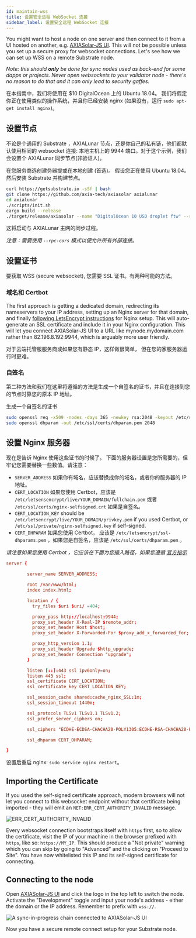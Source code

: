 ```yaml
---
id: maintain-wss
title: 设置安全远程 WebSocket 连接
sidebar_label: 设置安全远程 WebSocket 连接
---
```


You might want to host a node on one server and then connect to it from a UI hosted on another, e.g. [AXIASolar-JS UI](https://axiasolar.js.org/apps). This will not be possible unless you set up a secure proxy for websocket connections. Let's see how we can set up WSS on a remote Substrate node.

_Note: this should **only** be done for sync nodes used as back-end for some dapps or projects. Never open websockets to your validator node - there's no reason to do that and it can only lead to security gaffes._

在本指南中，我们将使用在 $10 DigitalOcean 上的 Ubuntu 18.04。 我们将假定你正在使用类似的操作系统，并且你已经安装 nginx (如果没有，运行 `sudo apt-get install nginx`)。

## 设置节点

不论是个通用的 Substrate ，AXIALunar 节点，还是你自己的私有链，他们都默认使用相同的 websocket 连接: 本地主机上的 9944 端口。对于这个示例，我们会设置个 AXIALunar 同步节点(非验证人)。

在您服务商选创建务器提或在本地创建 (首选)。 假设您正在使用 Ubuntu 18.04。然后安装 Substrate 并构建节点。

```bash
curl https://getsubstrate.io -sSf | bash
git clone https://github.com/axia-tech/axiasolar axialunar
cd axialunar
./scripts/init.sh
cargo build --release
./target/release/axiasolar --name "DigitalOcean 10 USD droplet ftw" --rpc-cors all
```

这将启动与 AXIALunar 主网的同步过程。

_注意：需要使用 `--rpc-cors` 模式以便允许所有外部连接。_

## 设置证书

要获取 WSS (secure websocket), 您需要 SSL 证书。有两种可能的方法。

### 域名和 Certbot

The first approach is getting a dedicated domain, redirecting its nameservers to your IP address, setting up an Nginx server for that domain, and finally [following LetsEncrypt instructions](https://certbot.eff.org/lets-encrypt/ubuntubionic-nginx.html) for Nginx setup. This will auto-generate an SSL certificate and include it in your Nginx configuration. This will let you connect AXIASolar-JS UI to a URL like mynode.mydomain.com rather than 82.196.8.192:9944, which is arguably more user friendly.

对于云端托管服服务商或如果您有静态 IP，这样做很简单， 但在您的家服务器运行时更难。

### 自签名

第二种方法和我们在这里将遵循的方法是生成一个自签名的证书，并且在连接到您的节点时靠您的原本 IP 地址。

生成一个自签名的证书

```bash
sudo openssl req -x509 -nodes -days 365 -newkey rsa:2048 -keyout /etc/ssl/private/nginx-selfsigned.key -out /etc/ssl/certs/nginx-selfsigned.crt
sudo openssl dhparam -out /etc/ssl/certs/dhparam.pem 2048
```

## 设置 Nginx 服务器

现在是告诉 Nginx 使用这些证书的时候了。 下面的服务器设置是您所需要的，但牢记您需要替换一些数值。请注意：

- `SERVER_ADDRESS` 如果你有域名，应该替换成你的域名，或者你的服务器的 IP 地址。
- `CERT_LOCATION` 如果您使用 Certbot，应该是 `/etc/letsensencrypt/live/YOUR_DOMAIN/fullchain.pem` 或者 `/etc/ssl/certs/nginx-selfsigned.crt` 如果是自签名。
- `CERT_LOCATION_KEY` should be `/etc/letsencrypt/live/YOUR_DOMAIN/privkey.pem` if you used Certbot, or `/etc/ssl/private/nginx-selfsigned.key` if self-signed.
- `CERT_DHPARAM` 如果您使用 Certbot， 应该是 `/etc/letsencrypt/ssl-dhparams.pem` ，如果您是自签名，应该是 `/etc/ssl/certs/dhparam.pem` 。

_请注意如果您使用 Certbot ，它应该在下面为您插入路径，如果您遵循 [官方指示](https://certbot.eff.org/lets-encrypt/ubuntubionic-nginx.html)_

```conf
server {

        server_name SERVER_ADDRESS;

        root /var/www/html;
        index index.html;

        location / {
          try_files $uri $uri/ =404;

          proxy_pass http://localhost:9944;
          proxy_set_header X-Real-IP $remote_addr;
          proxy_set_header Host $host;
          proxy_set_header X-Forwarded-For $proxy_add_x_forwarded_for;

          proxy_http_version 1.1;
          proxy_set_header Upgrade $http_upgrade;
          proxy_set_header Connection "upgrade";
        }

        listen [::]:443 ssl ipv6only=on;
        listen 443 ssl;
        ssl_certificate CERT_LOCATION;
        ssl_certificate_key CERT_LOCATION_KEY;

        ssl_session_cache shared:cache_nginx_SSL:1m;
        ssl_session_timeout 1440m;

        ssl_protocols TLSv1 TLSv1.1 TLSv1.2;
        ssl_prefer_server_ciphers on;

        ssl_ciphers "ECDHE-ECDSA-CHACHA20-POLY1305:ECDHE-RSA-CHACHA20-POLY1305:ECDHE-ECDSA-AES128-GCM-SHA256:ECDHE-RSA-AES128-GCM-SHA256:ECDHE-ECDSA-AES256-GCM-SHA384:ECDHE-RSA-AES256-GCM-SHA384:DHE-RSA-AES128-GCM-SHA256:DHE-RSA-AES256-GCM-SHA384:ECDHE-ECDSA-AES128-SHA256:ECDHE-RSA-AES128-SHA256:ECDHE-ECDSA-AES128-SHA:ECDHE-RSA-AES256-SHA384:ECDHE-RSA-AES128-SHA:ECDHE-ECDSA-AES256-SHA384:ECDHE-ECDSA-AES256-SHA:ECDHE-RSA-AES256-SHA:DHE-RSA-AES128-SHA256:DHE-RSA-AES128-SHA:DHE-RSA-AES256-SHA256:DHE-RSA-AES256-SHA:ECDHE-ECDSA-DES-CBC3-SHA:ECDHE-RSA-DES-CBC3-SHA:EDH-RSA-DES-CBC3-SHA:AES128-GCM-SHA256:AES256-GCM-SHA384:AES128-SHA256:AES256-SHA256:AES128-SHA:AES256-SHA:DES-CBC3-SHA:!DSS";

        ssl_dhparam CERT_DHPARAM;

}
```

设置后重启 nginx: `sudo service nginx restart`。

## Importing the Certificate

If you used the self-signed certificate approach, modern browsers will not let you connect to this websocket endpoint without that certificate being imported - they will emit an `NET:ERR_CERT_AUTHORITY_INVALID` message.

![ERR_CERT_AUTHORITY_INVALID](/img/wss/wss04.png)

Every websocket connection bootstraps itself with `https` first, so to allow the certificate, visit the IP of your machine in the browser prefixed with `https`, like so: `https://MY_IP`. This should produce a "Not private" warning which you can skip by going to "Advanced" and the clicking on "Proceed to Site". You have now whitelisted this IP and its self-signed certificate for connecting.

## Connecting to the node

Open [AXIASolar-JS UI](https://axiasolar.js.org/apps) and click the logo in the top left to switch the node. Activate the "Development" toggle and input your node's address - either the domain or the IP address. Remember to prefix with `wss://`.

![A sync-in-progress chain connected to AXIASolar-JS UI](assets/maintain-wss-image.png)

Now you have a secure remote connect setup for your Substrate node.
